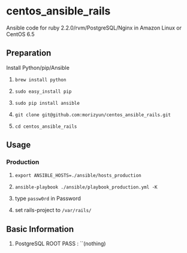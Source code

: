 centos_ansible_rails
====

Ansible code for ruby 2.2.0/rvm/PostgreSQL/Nginx in Amazon Linux or CentOS 6.5

## Preparation

Install Python/pip/Ansible

 1. `brew install python`

 2. `sudo easy_install pip`

 3. `sudo pip install ansible`

 4. `git clone git@github.com:morizyun/centos_ansible_rails.git`

 5. `cd centos_ansible_rails`

## Usage

### Production

 1. `export ANSIBLE_HOSTS=./ansible/hosts_production`

 2. `ansible-playbook ./ansible/playbook_production.yml -K`
 
 3. type `passw0rd` in Password
 
 3. set rails-project to `/var/rails/`

## Basic Information

1. PostgreSQL ROOT PASS : ``(nothing)
